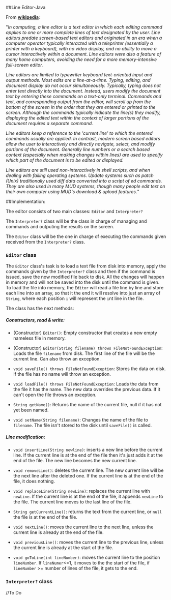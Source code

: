 ##Line Editor-Java

From **[wikipedia](https://en.wikipedia.org/wiki/Line_editor)**:

"*In computing, a line editor is a text editor in which each editing 
command applies to one or more complete lines of text designated 
by the user. Line editors predate screen-based text editors and 
originated in an era when a computer operator typically interacted 
with a teleprinter (essentially a printer with a keyboard), with no 
video display, and no ability to move a cursor interactively within 
a document. Line editors were also a feature of many home computers, 
avoiding the need for a more memory-intensive full-screen editor.*

*Line editors are limited to typewriter keyboard text-oriented input
 and output methods. Most edits are a line-at-a-time. Typing, editing,
 and document display do not occur simultaneously. Typically, typing 
  does not enter text directly into the document. Instead, users modify 
  the document text by entering these commands on a text-only terminal. 
  Commands and text, and corresponding output from the editor, will 
  scroll up from the bottom of the screen in the order that they are 
  entered or printed to the screen. Although the commands typically 
  indicate the line(s) they modify, displaying the edited text within 
  the context of larger portions of the document requires a separate command.*
  
*Line editors keep a reference to the 'current line' to which the entered 
commands usually are applied. In contrast, modern screen based editors allow
the user to interactively and directly navigate, select, and modify portions
of the document. Generally line numbers or a search based context (especially
when making changes within lines) are used to specify which part of the 
document is to be edited or displayed.*

*Line editors are still used non-interactively in shell scripts, and when 
dealing with failing operating systems. Update systems such as patch (Unix)
 traditionally used diff data converted into a script of ed commands. 
 They are also used in many MUD systems, though many people edit text on 
 their own computer using MUD's download & upload features.*"


##Implementation:

The editor consists of two main classes: `Editor` and `Interpreter?`


The `Interpreter?` class will be the class in charge of managing and commands
and outputing the results on the screen.


The `Editor` class will be the one in charge of executing the commands given
received from the `Interpreter?` class.

### `Editor` class

The `Editor` class's task is to load a text file from disk into memory, apply
 the commands given by the `Interpreter?` class and then if the command
 is issued, save the now modified file back to disk. All the changes will 
 happen in memory and will not be saved into the disk until the command is given.  
To load the file into memory, the `Editor` will read a file line by line and 
store each line into an array, so that it the end it will resolve into just
an array of `String`, where each position `i` will represent the `i`nt line 
in the file.

The class has the next methods:
##### Constructors, read & write:
- (Constructor) `Editor()`: Empty constructor that creates a new empty 
nameless file in memory.

- (Constructor) `Editor(String filename) throws FileNotFoundException`: Loads 
the file `filename` from disk. The first line of the file will be the current line.
 Can also throw an exception.
 
- `void saveFile() throws FileNotFoundException`: Stores the data on disk. 
If the file has no name will throw an exception.

- `void loadFile() throws FileNotFoundException`: Loads the data from the file 
it has the name. The new data overrides the previous data. If it can't open 
the file throws an exception.

- `String getName()`: Returns the name of the current file, null if 
it has not yet been named.

- `void setName(String filename)`: Changes the name of the file to `filename`.
 The file isn't stored to the disk until `saveFile()` is called.
 
 ##### Line modification:
- `void insertLine(String newline)`: inserts a new line before 
the current line. If the current line is at the end of the file then
it's just adds it at the end of the file. 
The new line becomes the new current line.

- `void removeLine()`: deletes the current line. The new current line 
will be the next line after the deleted one. If the current line is at 
the end of the file, it does nothing.

- `void replaceLine(String newLine)`: replaces the current line with `newLine`.
If the current line is at the end of the file, it appends `newLine` to the file.
The current line moves to the last line of the file.

- `String getCurrentLine()`: returns the text from the current line, or `null`
the file is at the end of the file.

- `void nextLine()`: moves the current line to the next line, unless the current
line is already at the end of the file.

- `void previousLine()`: moves the current line to the previous line, unless 
the current line is already at the start of the file.

- `void goToLine(int lineNumber)`: moves the current line to the position 
`lineNumber`. If `lineNumer`<=1, it moves to the the start of the file, if
`lineNumber` >= number of lines of the file, it gets to the end. 

### `Interpreter?` class

//To Do


